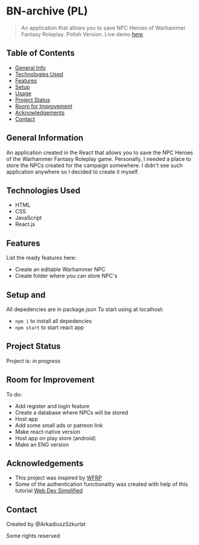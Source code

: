 # BN-archive (PL)
> An application that allows you to save NPC Heroes of Warhammer Fantasy Roleplay. Polish Version.
> Live demo [_here_](https://www.example.com).

## Table of Contents
* [General Info](#general-information)
* [Technologies Used](#technologies-used)
* [Features](#features)
* [Setup](#setup)
* [Usage](#usage)
* [Project Status](#project-status)
* [Room for Improvement](#room-for-improvement)
* [Acknowledgements](#acknowledgements)
* [Contact](#contact)


## General Information
An application created in the React that allows you to save the NPC Heroes of the Warhammer Fantasy Roleplay game. Personally, I needed a place to store the NPCs created for the campaign somewhere. I didn't see such application anywhere so I decided to create it myself.


## Technologies Used
- HTML
- CSS
- JavaScript
- React.js


## Features
List the ready features here:
- Create an editable Warhammer NPC
- Create folder where you can store NPC's


## Setup and
All depedencies are in package.json
To start using at localhost:
- `npm i` to install all depedencies
- `npm start` to start react app


## Project Status
Project is: _in progress_ 


## Room for Improvement
To do:
- Add register and login feature
- Create a database where NPCs will be stored
- Host app 
- Add some small ads or patreon link
- Make react-native version 
- Host app on play store (android)
- Make an ENG version

## Acknowledgements
- This project was inspired by [WFRP](https://cubicle7games.com/product/warhammer-fantasy-roleplay-rulebook/)
- Some of the authentication functionality was created with help of this tutorial [Web Dev Simplified](https://www.youtube.com/watch?v=PKwu15ldZ7k&t)

## Contact
Created by @ArkadiuszSzkurlat

Some rights reserved
